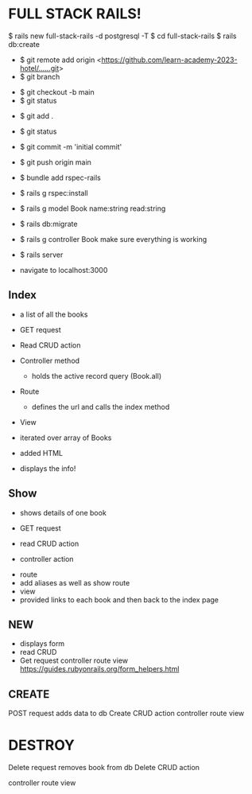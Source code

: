 # FULL STACK RAILS!

$ rails new full-stack-rails -d postgresql -T
$ cd full-stack-rails
$ rails db:create

- $ git remote add origin <<https://github.com/learn-academy-2023-hotel/......git>>
- $ git branch
<!-- no main, so create one -->
- $ git checkout -b main
- $ git status
<!-- normally don't want to use all because it's really easy to make mistakes -->
- $ git add .
- $ git status
- $ git commit -m 'initial commit'
- $ git push origin main
- $ bundle add rspec-rails
- $ rails g rspec:install

- $ rails g model Book name:string read:string
- $ rails db:migrate
- $ rails g controller Book
  make sure everything is working
- $ rails server
- navigate to localhost:3000

## Index

- a list of all the books
- GET request
- Read CRUD action

- Controller method
  - holds the active record query (Book.all)
- Route
  - defines the url and calls the index method
- View
- iterated over array of Books
- added HTML
- displays the info!

## Show

- shows details of one book
- GET request
- read CRUD action

- controller action
<!--  params:  Parameters: {"id"=>"1"} in rails terminal -->
- route
- add aliases as well as show route
- view
- provided links to each book and then back to the index page

## NEW

- displays form
- read CRUD
- Get request
  controller
  route
  view
  https://guides.rubyonrails.org/form_helpers.html

## CREATE

POST request
adds data to db
Create CRUD action
controller
route
view

# DESTROY

Delete request
removes book from db
Delete CRUD action

controller
route
view
